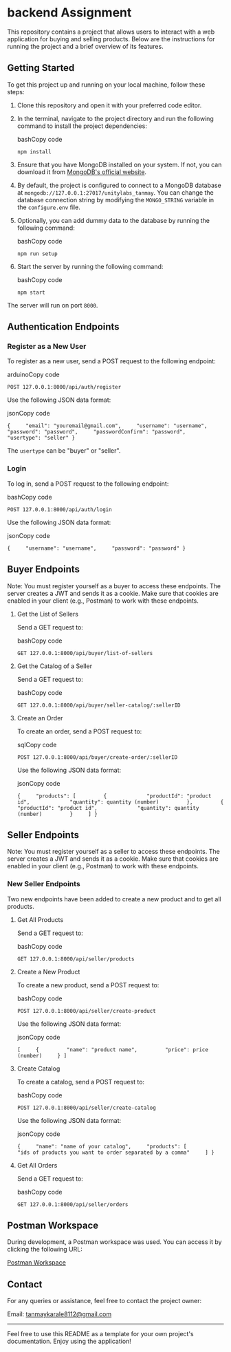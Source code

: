# backend Assignment

This repository contains a project that allows users to interact with a web application for buying and selling products. Below are the instructions for running the project and a brief overview of its features.

## Getting Started

To get this project up and running on your local machine, follow these steps:

1.  Clone this repository and open it with your preferred code editor.
2.  In the terminal, navigate to the project directory and run the following command to install the project dependencies:

    bashCopy code

    `npm install`

3.  Ensure that you have MongoDB installed on your system. If not, you can download it from [MongoDB's official website](https://www.mongodb.com/try/download/community).
4.  By default, the project is configured to connect to a MongoDB database at `mongodb://127.0.0.1:27017/unitylabs_tanmay`. You can change the database connection string by modifying the `MONGO_STRING` variable in the `configure.env` file.
5.  Optionally, you can add dummy data to the database by running the following command:

    bashCopy code

    `npm run setup`

6.  Start the server by running the following command:

    bashCopy code

    `npm start`

The server will run on port `8000`.

## Authentication Endpoints

### Register as a New User

To register as a new user, send a POST request to the following endpoint:

arduinoCopy code

`POST 127.0.0.1:8000/api/auth/register`

Use the following JSON data format:

jsonCopy code

`{     "email": "youremail@gmail.com",     "username": "username",     "password": "password",     "passwordConfirm": "password",     "usertype": "seller" }`

The `usertype` can be "buyer" or "seller".

### Login

To log in, send a POST request to the following endpoint:

bashCopy code

`POST 127.0.0.1:8000/api/auth/login`

Use the following JSON data format:

jsonCopy code

`{     "username": "username",     "password": "password" }`

## Buyer Endpoints

Note: You must register yourself as a buyer to access these endpoints. The server creates a JWT and sends it as a cookie. Make sure that cookies are enabled in your client (e.g., Postman) to work with these endpoints.

1.  Get the List of Sellers

    Send a GET request to:

    bashCopy code

    `GET 127.0.0.1:8000/api/buyer/list-of-sellers`

2.  Get the Catalog of a Seller

    Send a GET request to:

    bashCopy code

    `GET 127.0.0.1:8000/api/buyer/seller-catalog/:sellerID`

3.  Create an Order

    To create an order, send a POST request to:

    sqlCopy code

    `POST 127.0.0.1:8000/api/buyer/create-order/:sellerID`

    Use the following JSON data format:

    jsonCopy code

    `{     "products": [         {             "productId": "product id",             "quantity": quantity (number)         },         {             "productId": "product id",             "quantity": quantity (number)         }     ] }`

## Seller Endpoints

Note: You must register yourself as a seller to access these endpoints. The server creates a JWT and sends it as a cookie. Make sure that cookies are enabled in your client (e.g., Postman) to work with these endpoints.

### New Seller Endpoints

Two new endpoints have been added to create a new product and to get all products.

1.  Get All Products

    Send a GET request to:

    bashCopy code

    `GET 127.0.0.1:8000/api/seller/products`

2.  Create a New Product

    To create a new product, send a POST request to:

    bashCopy code

    `POST 127.0.0.1:8000/api/seller/create-product`

    Use the following JSON data format:

    jsonCopy code

    `[     {         "name": "product name",         "price": price (number)     } ]`

3.  Create Catalog

    To create a catalog, send a POST request to:

    bashCopy code

    `POST 127.0.0.1:8000/api/seller/create-catalog`

    Use the following JSON data format:

    jsonCopy code

    `{     "name": "name of your catalog",     "products": [         "ids of products you want to order separated by a comma"     ] }`

4.  Get All Orders

    Send a GET request to:

    bashCopy code

    `GET 127.0.0.1:8000/api/seller/orders`

## Postman Workspace

During development, a Postman workspace was used. You can access it by clicking the following URL:

[Postman Workspace](https://app.getpostman.com/join-team?invite_code=aa31bd58e7ceca189da01824264c6740&target_code=eb4bdff50d19e3103a60e25c70cd572f)

## Contact

For any queries or assistance, feel free to contact the project owner:

Email: [tanmaykarale8112@gmail.com](mailto:tanmaykarale8112@gmail.com)

---

Feel free to use this README as a template for your own project's documentation. Enjoy using the application!
